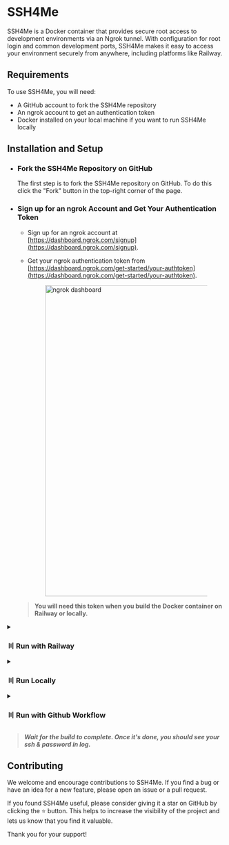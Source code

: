 # SSH4Me

SSH4Me is a Docker container that provides secure root access to development environments via an Ngrok tunnel. With configuration for root login and common development ports, SSH4Me makes it easy to access your environment securely from anywhere, including platforms like Railway.

## Requirements

To use SSH4Me, you will need:

- A GitHub account to fork the SSH4Me repository
- An ngrok account to get an authentication token
- Docker installed on your local machine if you want to run SSH4Me locally

## Installation and Setup

- ### Fork the SSH4Me Repository on GitHub

   The first step is to fork the SSH4Me repository on GitHub. To do this  click the "Fork" button in the top-right corner of the page.

- ### Sign up for an ngrok Account and Get Your Authentication Token
   - Sign up for an ngrok account at [https://dashboard.ngrok.com/signup](https://dashboard.ngrok.com/signup).
   - Get your ngrok authentication token from [https://dashboard.ngrok.com/get-started/your-authtoken](https://dashboard.ngrok.com/get-started/your-authtoken).

      <figure><img src="https://graph.org/file/a540090cbde42cb121f81.jpg" alt="ngrok dashboard" width="720"></figure>
    > **You will need this token when you build the Docker container on Railway or locally.**

<details>
  <summary><h3>〣 Run with Railway</h3></summary>
   
- Go to [https://railway.app/new](https://railway.app/new) and build the Docker container with the following environment variables:
    - `AUTH_TOKEN`: Your ngrok authentication token.
    - `PASSWORD`: Password for SSH access (optional, default is `rootuser`).

   <figure><img src="https://graph.org/file/e68689ddfbdb12cdc37d8.jpg" alt="Railway app buildL" width="720"></figure>

</details>

<details>
  <summary><h3>〣 Run Locally</h3></summary>

#### Install Docker

First, you need to install Docker on your local machine. You can download the appropriate version of Docker for your operating system from the [Docker website](https://www.docker.com/products/docker-desktop).

#### Clone the SSH4Me Repository

- Open a terminal window on your local machine.

- Clone the SSH4Me repository by running the following command:

   ```
   git clone https://github.com/Jisan09/ssh4me
   ```

#### Build and Run the Docker Container

- Navigate to the `ssh4me` directory by running the following command:

   ```
   cd ssh4me
   ```

- Build the Docker container by running the following command:

   ```
   docker build -t ssh4me --build-arg AUTH_TOKEN=AUTH_TOKEN --build-arg PASSWORD=PASSWORD .
   ```

- Run the Docker container by running the following command:

   ```
   docker run ssh4me
   ```
</details>

<details>
  <summary><h3>〣 Run with Github Workflow</h3></summary>
<b><i>NOTE :- This method isn't for making userbot, it just for light work. This will work only for 6hr then will terminate.</i></b>

- After forking the repository go to the repository **`settings > secrets and variables > action > new repository secret`** and add the following environment variables:
    - `AUTH_TOKEN`: Your ngrok authentication token.
    - `PASSWORD`: Password for SSH access.

   <figure><img src="https://graph.org/file/6cdd1dbc67096a35df91e.jpg" width="720"></figure>
- Now go to **action** tab and run the workflow
   <figure><img src="https://graph.org/file/2a2b09614d4ab60b911b4.jpg" width="720"></figure>

</details>
   
 > ***Wait for the build to complete. Once it's done, you should see your ssh & password in log.***

## Contributing

We welcome and encourage contributions to SSH4Me. If you find a bug or have an idea for a new feature, please open an issue or a pull request.

If you found SSH4Me useful, please consider giving it a star on GitHub by clicking the ⭐️ button. This helps to increase the visibility of the project and lets us know that you find it valuable.

Thank you for your support!

